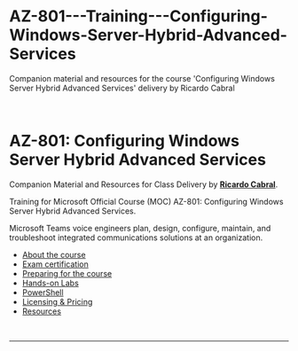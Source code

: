 # AZ-801---Training---Configuring-Windows-Server-Hybrid-Advanced-Services
Companion material and resources for the course 'Configuring Windows Server Hybrid Advanced Services' delivery by Ricardo Cabral






<a id="top" />

<br/>

# AZ-801: Configuring Windows Server Hybrid Advanced Services

Companion Material and Resources for Class Delivery by [**Ricardo Cabral**](https://www.rramoscabral.com).

Training for Microsoft Official Course (MOC) AZ-801: Configuring Windows Server Hybrid Advanced Services.

Microsoft Teams voice engineers plan, design, configure, maintain, and troubleshoot integrated communications solutions at an organization.

- [About the course](./about-the-course.md)
- [Exam certification](./exam.md)
- [Preparing for the course](./prepare-for-the-course.md)
- [Hands-on Labs](./hands-on-labs.md)
- [PowerShell](./powershell.md)
- [Licensing & Pricing](./licensing-pricing.md)
- [Resources](./resources.md)


<br/>

---

